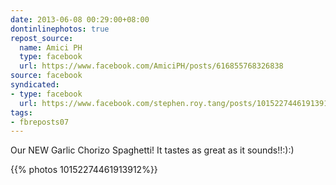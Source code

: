 ```yaml
---
date: 2013-06-08 00:29:00+08:00
dontinlinephotos: true
repost_source:
  name: Amici PH
  type: facebook
  url: https://www.facebook.com/AmiciPH/posts/616855768326838
source: facebook
syndicated:
- type: facebook
  url: https://www.facebook.com/stephen.roy.tang/posts/10152274461913912
tags:
- fbreposts07
---
```


Our NEW Garlic Chorizo Spaghetti!   It tastes as great as it sounds!!:):)

{{% photos 10152274461913912%}}